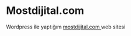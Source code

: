 # Mostdijital.com

Wordpress ile yaptığım <a href= "mostdijital.com](https://mostdijital.com/" > mostdijital.com </a> web sitesi
